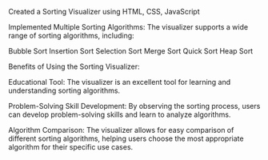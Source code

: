 ---
---

Created a Sorting Visualizer using HTML, CSS, JavaScript

Implemented Multiple Sorting Algorithms: The visualizer supports a wide range of sorting algorithms, including:

Bubble Sort
Insertion Sort
Selection Sort
Merge Sort
Quick Sort
Heap Sort

Benefits of Using the Sorting Visualizer:

Educational Tool: The visualizer is an excellent tool for learning and understanding sorting algorithms.

Problem-Solving Skill Development: By observing the sorting process, users can develop problem-solving skills and learn to analyze algorithms.

Algorithm Comparison: The visualizer allows for easy comparison of different sorting algorithms, helping users choose the most appropriate algorithm for their specific use cases.